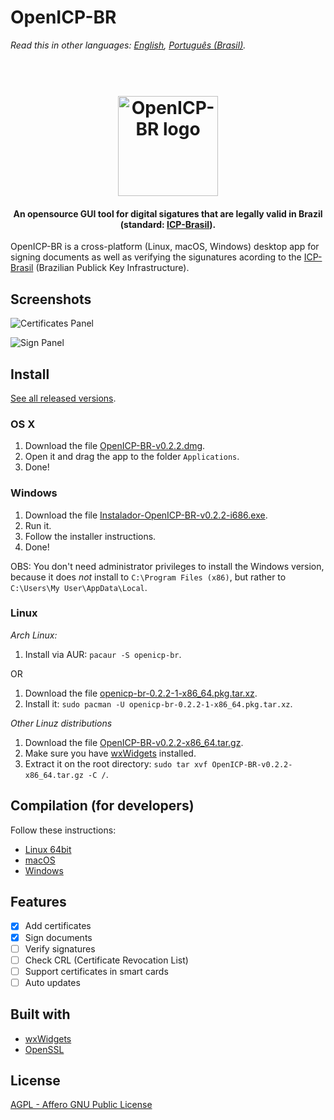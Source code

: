 # OpenICP-BR
*Read this in other languages: [English](README.md), [Português (Brasil)](README.pt-BR.md).*

<h1 align="center">
  <br>
  <img src="https://github.com/gjvnq/OpenICP-BR/blob/master/res/logo-512.png" alt="OpenICP-BR logo" width="160">
</h1>

<h4 align="center">An opensource GUI tool for digital sigatures that are legally valid in Brazil (standard: <a href="http://www.iti.gov.br/icp-brasil" target="_blank">ICP-Brasil</a>).</h4>

OpenICP-BR is a cross-platform (Linux, macOS, Windows) desktop app for signing documents as well as verifying the sigunatures acording to the <a href="http://www.iti.gov.br/icp-brasil" target="_blank">ICP-Brasil</a> (Brazilian Publick Key Infrastructure).

## Screenshots

![Certificates Panel](https://github.com/gjvnq/OpenICP-BR/raw/master/docs/screenshots/CertsPanel.png)

![Sign Panel](https://github.com/gjvnq/OpenICP-BR/raw/master/docs/screenshots/SignPanel.png)

## Install

[See all released versions](https://github.com/gjvnq/OpenICP-BR/releases).

### OS X

1. Download the file [OpenICP-BR-v0.2.2.dmg](https://github.com/gjvnq/OpenICP-BR/releases/download/v0.2.2/OpenICP-BR-v0.2.2.dmg).
2. Open it and drag the app to the folder `Applications`.
3. Done!

### Windows

1. Download the file [Instalador-OpenICP-BR-v0.2.2-i686.exe](https://github.com/gjvnq/OpenICP-BR/releases/download/v0.2.2/Instalador-OpenICP-BR-v0.2.2-i686.exe).
2. Run it.
3. Follow the installer instructions.
4. Done!

OBS: You don't need administrator privileges to install the Windows version, because it does *not* install to `C:\Program Files (x86)`, but rather to `C:\Users\My User\AppData\Local`.

### Linux

*Arch Linux:*

1. Install via AUR: `pacaur -S openicp-br`.

OR

1. Download the file [openicp-br-0.2.2-1-x86_64.pkg.tar.xz](https://github.com/gjvnq/OpenICP-BR/releases/download/v0.2.2/openicp-br-0.2.2-1-x86_64.pkg.tar.xz).
2. Install it: `sudo pacman -U openicp-br-0.2.2-1-x86_64.pkg.tar.xz`.

*Other Linuz distributions*

1. Download the file [OpenICP-BR-v0.2.2-x86_64.tar.gz](https://github.com/gjvnq/OpenICP-BR/releases/download/v0.2.2/OpenICP-BR-v0.2.2-x86_64.tar.gz).
2. Make sure you have [wxWidgets](https://wxwidgets.org) installed.
3. Extract it on the root directory: `sudo tar xvf OpenICP-BR-v0.2.2-x86_64.tar.gz -C /`.

## Compilation (for developers)

Follow these instructions:

  * [Linux 64bit](COMPILE.linux.arch.64bit.md)
  * [macOS](COMPILE.macOS.md)
  * [Windows](COMPILE.win.md)

## Features

- [x] Add certificates
- [x] Sign documents
- [ ] Verify signatures
- [ ] Check CRL (Certificate Revocation List)
- [ ] Support certificates in smart cards
- [ ] Auto updates

## Built with
- [wxWidgets](https://wxwidgets.org)
- [OpenSSL](https://www.openssl.org)

## License

[AGPL - Affero GNU Public License](https://www.gnu.org/licenses/agpl-3.0.en.html)
